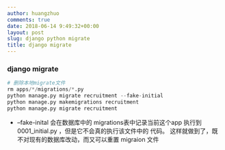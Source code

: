 ```yaml
---
author: huangzhuo
comments: true
date: 2018-06-14 9:49:32+00:00
layout: post
slug: django python migrate
title: django migrate
---
```


### django migrate
```python
# 删除本地migrate文件
rm apps/*/migrations/*.py
python manage.py migrate recruitment --fake-initial
python manage.py makemigrations recruitment
python manage.py migrate recruitment

```

* –fake-inital 会在数据库中的 migrations表中记录当前这个app 执行到 0001_initial.py ，但是它不会真的执行该文件中的 代码。 这样就做到了，既不对现有的数据库改动，而又可以重置 migraion 文件